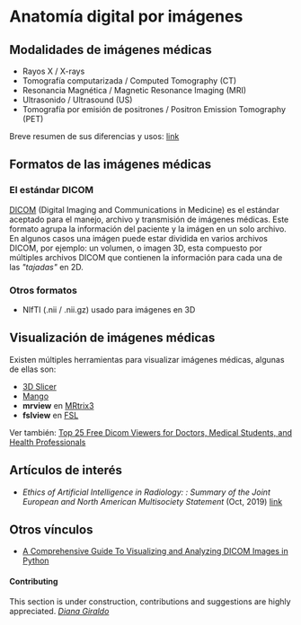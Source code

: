 # Anatomía digital por imágenes

## Modalidades de imágenes médicas

 - Rayos X / X-rays
 - Tomografía computarizada / Computed Tomography (CT)
 - Resonancia Magnética / Magnetic Resonance Imaging (MRI)
 - Ultrasonido / Ultrasound (US)
 - Tomografía por emisión de positrones / Positron Emission Tomography (PET)

Breve resumen de sus diferencias y usos: [link](https://blog.radiology.virginia.edu/different-imaging-tests-explained/)

## Formatos de las imágenes médicas

### El estándar DICOM

[DICOM](https://www.dicomstandard.org/) (Digital Imaging and Communications in Medicine) es el estándar aceptado para el manejo, archivo y transmisión de imágenes médicas. Este formato agrupa la información del paciente y la imágen en un solo archivo.
En algunos casos una imágen puede estar dividida en varios archivos DICOM, por ejemplo: un volumen, o imagen 3D, esta compuesto por múltiples archivos DICOM que contienen la información para cada una de las *"tajadas"* en 2D.

### Otros formatos

 - NIfTI (.nii / .nii.gz) usado para imágenes en 3D

## Visualización de imágenes médicas

Existen múltiples herramientas para visualizar imágenes médicas, algunas de ellas son:
- [3D Slicer](https://www.slicer.org/)
- [Mango](http://ric.uthscsa.edu/mango/mango.html)
- **mrview** en [MRtrix3](https://mrtrix.readthedocs.io/en/latest/reference/commands/mrview.html)
- **fslview** en [FSL](https://fsl.fmrib.ox.ac.uk/fsl/fslwiki/FslView)

Ver también:
[Top 25 Free Dicom Viewers for Doctors, Medical Students, and Health Professionals](https://www.postdicom.com/en/blog/top-25-free-dicom-viewers)

## Artículos de interés

 - *Ethics of Artificial Intelligence in Radiology: : Summary of the
Joint European and North American Multisociety Statement* (Oct, 2019) [link](https://pubs.rsna.org/doi/10.1148/radiol.2019191586)

## Otros vínculos

 - [A Comprehensive Guide To Visualizing and Analyzing DICOM Images in Python](https://medium.com/@hengloose/a-comprehensive-starter-guide-to-visualizing-and-analyzing-dicom-images-in-python-7a8430fcb7ed)

#### Contributing

This section is under construction, contributions and suggestions are highly appreciated.
*[Diana Giraldo](https://github.com/diagiraldo)*
